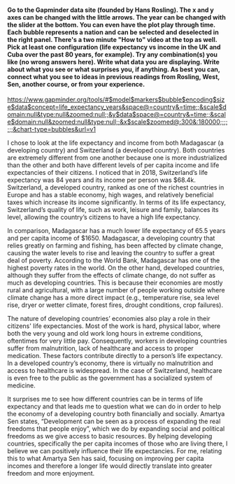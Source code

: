 #### Go to the Gapminder data site (founded by Hans Rosling). The x and y axes can be changed with the little arrows. The year can be changed with the slider at the bottom. You can even have the plot play through time. Each bubble represents a nation and can be selected and deselected in the right panel. There's a two minute "How to" video at the top as well.  Pick at least one configuration (life expectancy vs income in the UK and Cuba over the past 80 years, for example). Try any combination(s) you like (no wrong answers here). Write what data you are displaying. Write about what you see or what surprises you, if anything. As best you can, connect what you see to ideas in previous readings from Rosling, West, Sen, another course, or from your experience.

https://www.gapminder.org/tools/#$model$markers$bubble$encoding$size$data$concept=life_expectancy_years&space@=country&=time;;&scale$domain:null&type:null&zoomed:null;;&y$data$space@=country&=time;;&scale$domain:null&zoomed:null&type:null;;&x$scale$zoomed@:300&:180000;;;;;;;&chart-type=bubbles&url=v1

I chose to look at the life expectancy and income from both Madagascar (a developing country) and Switzerland (a developed country).  Both countries are extremely different from one another because one is more industrialized than the other and both have different levels of per capita income and life expectancies of their citizens.  I noticed that in 2018, Switzerland’s life expectancy was 84 years and its income per person was $68.4k.  Switzerland, a developed country, ranked as one of the richest countries in Europe and has a stable economy, high wages, and relatively beneficial taxes which increase its income significantly.  In terms of its life expectancy, Switzerland’s quality of life, such as work, leisure and family, balances its level, allowing the country’s citizens to have a high life expectancy.   

In comparison, Madagascar has a much lower life expectancy of 65.5 years and per capita income of $1650.  Madagascar, a developing country that relies greatly on farming and fishing, has been affected by climate change, causing the water levels to rise and leaving the country to suffer a great deal of poverty.  According to the World Bank, Madagascar has one of the highest poverty rates in the world.  On the other hand, developed countries, although they suffer from the effects of climate change, do not suffer as much as developing countries.  This is because their economies are mostly rural and agricultural, with a large number of people working outside where climate change has a more direct impact (e.g., temperature rise, sea level rise, dryer or wetter climate, forest fires, drought conditions, crop failures).

The nature of developing countries’ economies also play a role in their citizens' life expectancies.  Most of the work is hard, physical labor, where both the very young and old work long hours in extreme conditions, oftentimes for very little pay.  Consequently, workers in developing countries suffer from malnutrition, lack of healthcare and access to proper medication.  These factors contribute directly to a person’s life expectancy.  In a developed country’s economy, there is virtually no malnutrition and access to healthcare is widespread.  In the case of Switzerland, healthcare is even free to the public as the government has a socialized system of medicine.

It surprises me to see how different countries can be in terms of life expectancy and that leads me to question what we can do in order to help the economy of a developing country both financially and socially.  Amartya Sen states, “Development can be seen as a process of expanding the real freedoms that people enjoy”, which we do by expanding social and political freedoms as we give access to basic resources.  By helping developing countries, specifically the per capita incomes of those who are living there, I believe we can positively influence their life expectancies.  For me, relating this to what Amartya Sen has said, focusing on improving per capita incomes and therefore a longer life would directly translate into greater freedom and more enjoyment. 
